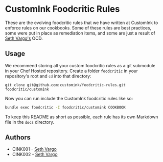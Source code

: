CustomInk Foodcritic Rules
==========================
These are the evolving foodcritic rules that we have written at CustomInk to enforce rules on our cookbooks. Some of these rules are best practices, some were put in place as remediation items, and some are just a result of [Seth Vargo's](https://github.com/sethvargo) OCD.

Usage
-----
We recommend storing all your custom foodcritic rules as a git submodule in your Chef Hosted repository. Create a folder `foodcritic` in your repository's root and `cd` into that directory:

```
git clone git@github.com:customink/foodcritic-rules.git foodcritic/customink
```

Now you can run include the CustomInk foodcritic rules like so:

```bash
bundle exec foodcritic -I foodcritic/customink COOKBOOK
```

To keep this README as short as possible, each rule has its own Markdown file in the `docs` directory.

Authors
-------
- CINK001 - [Seth Vargo](https://github.com/sethvargo)
- CINK002 - [Seth Vargo](https://github.com/sethvargo)
